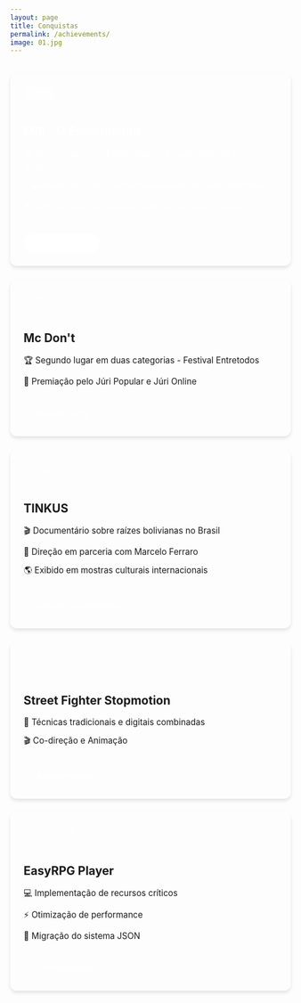 ```yaml
---
layout: page
title: Conquistas
permalink: /achievements/
image: 01.jpg
---
```


<div class="achievements-grid">
  <div class="achievement-card featured">
    <div class="card-content">
      <span class="project-year">2016</span>
      <h2>MIS - O Experimento</h2>
      <div class="achievements-list">
        <span class="achievement-item">🏆 Selecionado pelo Edital "Núcleo Experimental de Cinema" do MIS</span>
        <span class="achievement-item">⭐ Melhores de 2016 - Semana Paulistana de Curta-Metragem</span>
        <span class="achievement-item">🌎 Exibição internacional em Portugal e Estados Unidos</span>
      </div>
      <a href="https://www.youtube.com/watch?v=hdm5Hw-vIO8" class="watch-button">
        <i class="icon-play"></i> Assistir Trailer
      </a>
    </div>
  </div>

  <div class="achievement-card">
    <div class="card-content">
      <span class="project-year">2015</span>
      <h2>Mc Don't</h2>
      <div class="achievements-list">
        <span class="achievement-item">🏆 Segundo lugar em duas categorias - Festival Entretodos</span>
        <span class="achievement-item">👥 Premiação pelo Júri Popular e Júri Online</span>
      </div>
      <a href="https://youtu.be/5Bxp1hlmC88" class="watch-button">
        <i class="icon-play"></i> Assistir Curta
      </a>
    </div>
  </div>

  <div class="achievement-card">
    <div class="card-content">
      <span class="project-year">2014</span>
      <h2>TINKUS</h2>
      <div class="achievements-list">
        <span class="achievement-item">🎬 Documentário sobre raízes bolivianas no Brasil</span>
        <span class="achievement-item">👥 Direção em parceria com Marcelo Ferraro</span>
        <span class="achievement-item">🌎 Exibido em mostras culturais internacionais</span>
      </div>
      <a href="https://www.youtube.com/watch?v=PaVpzwjYBic" class="watch-button">
        <i class="icon-play"></i> Assistir Documentário
      </a>
    </div>
  </div>

  <div class="achievement-card">
    <div class="card-content">
      <span class="project-year">2023</span>
      <h2>Street Fighter Stopmotion</h2>
      <div class="achievements-list">
        <span class="achievement-item">🎨 Técnicas tradicionais e digitais combinadas</span>
        <span class="achievement-item">🎬 Co-direção e Animação</span>
      </div>
      <a href="https://www.youtube.com/watch?v=Pa2F18nurnM" class="watch-button">
        <i class="icon-play"></i> Assistir Projeto
      </a>
    </div>
  </div>

  <div class="achievement-card">
    <div class="card-content">
      <span class="project-year">2023-2024</span>
      <h2>EasyRPG Player</h2>
      <div class="achievements-list">
        <span class="achievement-item">💻 Implementação de recursos críticos</span>
        <span class="achievement-item">⚡ Otimização de performance</span>
        <span class="achievement-item">🔄 Migração do sistema JSON</span>
      </div>
      <a href="https://github.com/EasyRPG/Player" class="watch-button">
        <i class="icon-github"></i> Ver Repositório
      </a>
    </div>
  </div>
</div>

<style>
.achievements-grid {
  display: grid;
  grid-template-columns: repeat(auto-fit, minmax(300px, 1fr));
  gap: 1.5rem;
  margin-top: 2rem;
}

.achievement-card {
  background: var(--background-color);
  border-radius: 12px;
  overflow: hidden;
  box-shadow: 0 4px 6px rgba(0, 0, 0, 0.1);
  transition: transform 0.2s ease;
}

.achievement-card:hover {
  transform: translateY(-5px);
}

.achievement-card.featured {
  grid-column: 1 / -1;
  background: linear-gradient(45deg, var(--primary-color), var(--secondary-color));
  color: white;
}

.card-content {
  padding: 1.5rem;
}

.project-year {
  background: var(--primary-color);
  color: white;
  padding: 0.2rem 0.8rem;
  border-radius: 20px;
  font-size: 0.9rem;
  display: inline-block;
  margin-bottom: 1rem;
}

.featured .project-year {
  background: rgba(255, 255, 255, 0.2);
}

.achievements-list {
  display: flex;
  flex-direction: column;
  gap: 0.8rem;
  margin: 1rem 0;
}

.achievement-item {
  display: flex;
  align-items: center;
  gap: 0.5rem;
  font-size: 0.95rem;
}

.watch-button {
  display: inline-flex;
  align-items: center;
  gap: 0.5rem;
  background: var(--primary-color);
  color: white;
  padding: 0.5rem 1rem;
  border-radius: 25px;
  text-decoration: none;
  font-weight: 500;
  margin-top: 1rem;
  transition: background 0.2s ease;
}

.watch-button:hover {
  background: var(--secondary-color);
}

.featured .watch-button {
  background: white;
  color: var(--primary-color);
}

.featured .watch-button:hover {
  background: rgba(255, 255, 255, 0.9);
}
</style>